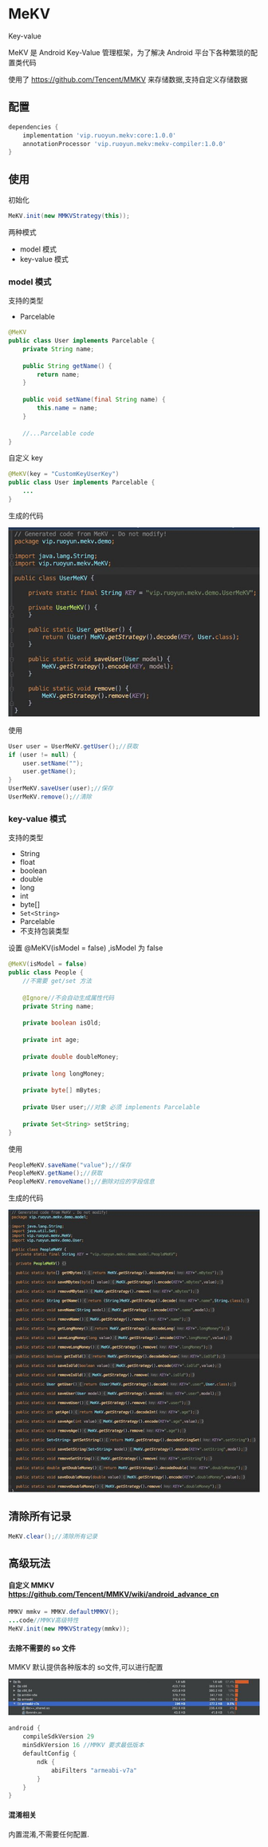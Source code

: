 # MeKV
Key-value

MeKV 是 Android  Key-Value 管理框架，为了解决 Android 平台下各种繁琐的配置类代码

使用了 https://github.com/Tencent/MMKV 来存储数据,支持自定义存储数据

## 配置

```gradle
dependencies {
    implementation 'vip.ruoyun.mekv:core:1.0.0'
    annotationProcessor 'vip.ruoyun.mekv:mekv-compiler:1.0.0'
}
```

## 使用

初始化
```java
MeKV.init(new MMKVStrategy(this));
```

两种模式
- model 模式
- key-value 模式

### model 模式
支持的类型
- Parcelable

```java
@MeKV
public class User implements Parcelable {
    private String name;

    public String getName() {
        return name;
    }

    public void setName(final String name) {
        this.name = name;
    }

    //...Parcelable code
}
```

自定义 key
```java
@MeKV(key = "CustomKeyUserKey")
public class User implements Parcelable {
    ...
}
```
生成的代码

![-w1093](https://github.com/bugyun/MeKV/blob/936a77c485b1bb70c296096953495cf283ca562b/art/15685321019587.jpg?raw=true)


使用
```java
User user = UserMeKV.getUser();//获取
if (user != null) {
    user.setName("");
    user.getName();
}
UserMeKV.saveUser(user);//保存
UserMeKV.remove();//清除
```

### key-value 模式
支持的类型
- String
- float
- boolean
- double
- long
- int
- byte[]
- ```Set<String>```
- Parcelable
- 不支持包装类型

设置 @MeKV(isModel = false) ,isModel 为 false

```java
@MeKV(isModel = false)
public class People {
    //不需要 get/set 方法

    @Ignore//不会自动生成属性代码
    private String name;

    private boolean isOld;

    private int age;

    private double doubleMoney;

    private long longMoney;

    private byte[] mBytes;

    private User user;//对象 必须 implements Parcelable

    private Set<String> setString;
}
```

使用
```java
PeopleMeKV.saveName("value");//保存
PeopleMeKV.getName();//获取
PeopleMeKV.removeName();//删除对应的字段信息
```

生成的代码

![-w1093](https://github.com/bugyun/MeKV/blob/faa4cf16786f2a28963ff7a43fb674ae40535cd1/art/15685307213473.jpg?raw=true)

## 清除所有记录

```java
MeKV.clear();//清除所有记录
```

## 高级玩法
#### 自定义 MMKV https://github.com/Tencent/MMKV/wiki/android_advance_cn
```java
MMKV mmkv = MMKV.defaultMMKV();
...code//MMKV高级特性
MeKV.init(new MMKVStrategy(mmkv));
```

#### 去除不需要的 so 文件
MMKV 默认提供各种版本的 so文件,可以进行配置

![-w1093](https://github.com/bugyun/MeKV/blob/613362cb49656866f957d09d2cadc4de97326bfa/art/15685301150300.jpg?raw=true)

```gradle
android {
    compileSdkVersion 29
    minSdkVersion 16 //MMKV 要求最低版本
    defaultConfig {
        ndk {
            abiFilters "armeabi-v7a"
        }
    }
}
```

#### 混淆相关

内置混淆,不需要任何配置.






